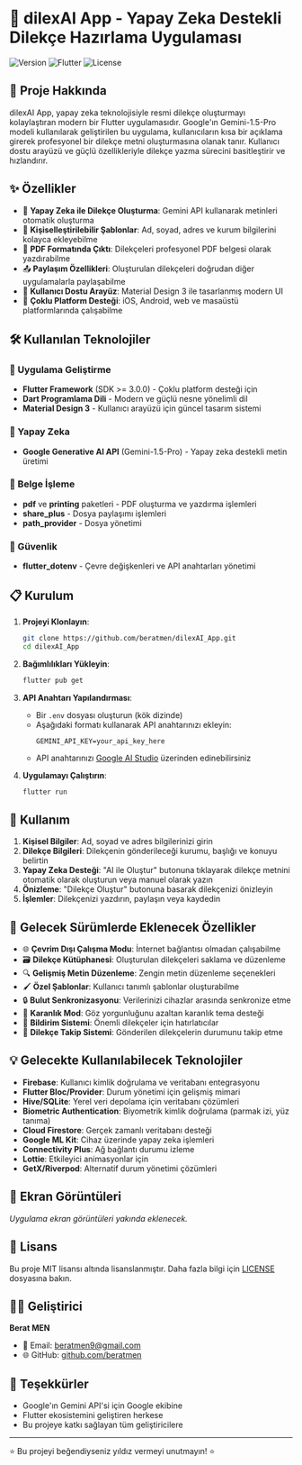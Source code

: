 # 📝 dilexAI App - Yapay Zeka Destekli Dilekçe Hazırlama Uygulaması

![Version](https://img.shields.io/badge/version-1.0.0-blue)
![Flutter](https://img.shields.io/badge/Flutter-3.0.0+-blue)
![License](https://img.shields.io/badge/license-MIT-green)

## 🚀 Proje Hakkında

dilexAI App, yapay zeka teknolojisiyle resmi dilekçe oluşturmayı kolaylaştıran modern bir Flutter uygulamasıdır. Google'ın Gemini-1.5-Pro modeli kullanılarak geliştirilen bu uygulama, kullanıcıların kısa bir açıklama girerek profesyonel bir dilekçe metni oluşturmasına olanak tanır. Kullanıcı dostu arayüzü ve güçlü özellikleriyle dilekçe yazma sürecini basitleştirir ve hızlandırır.

## ✨ Özellikler

- 🤖 **Yapay Zeka ile Dilekçe Oluşturma**: Gemini API kullanarak metinleri otomatik oluşturma
- 🔄 **Kişiselleştirilebilir Şablonlar**: Ad, soyad, adres ve kurum bilgilerini kolayca ekleyebilme
- 📃 **PDF Formatında Çıktı**: Dilekçeleri profesyonel PDF belgesi olarak yazdırabilme
- 📤 **Paylaşım Özellikleri**: Oluşturulan dilekçeleri doğrudan diğer uygulamalarla paylaşabilme
- 🎨 **Kullanıcı Dostu Arayüz**: Material Design 3 ile tasarlanmış modern UI
- 📱 **Çoklu Platform Desteği**: iOS, Android, web ve masaüstü platformlarında çalışabilme

## 🛠️ Kullanılan Teknolojiler

### 📱 Uygulama Geliştirme
- **Flutter Framework** (SDK >= 3.0.0) - Çoklu platform desteği için
- **Dart Programlama Dili** - Modern ve güçlü nesne yönelimli dil
- **Material Design 3** - Kullanıcı arayüzü için güncel tasarım sistemi

### 🧠 Yapay Zeka
- **Google Generative AI API** (Gemini-1.5-Pro) - Yapay zeka destekli metin üretimi

### 📄 Belge İşleme
- **pdf** ve **printing** paketleri - PDF oluşturma ve yazdırma işlemleri
- **share_plus** - Dosya paylaşımı işlemleri
- **path_provider** - Dosya yönetimi

### 🔐 Güvenlik
- **flutter_dotenv** - Çevre değişkenleri ve API anahtarları yönetimi

## 📋 Kurulum

1. **Projeyi Klonlayın**:
   ```bash
   git clone https://github.com/beratmen/dilexAI_App.git
   cd dilexAI_App
   ```

2. **Bağımlılıkları Yükleyin**:
   ```bash
   flutter pub get
   ```

3. **API Anahtarı Yapılandırması**:
   - Bir `.env` dosyası oluşturun (kök dizinde)
   - Aşağıdaki formatı kullanarak API anahtarınızı ekleyin:
     ```
     GEMINI_API_KEY=your_api_key_here
     ```
   - API anahtarınızı [Google AI Studio](https://makersuite.google.com/app/apikey) üzerinden edinebilirsiniz

4. **Uygulamayı Çalıştırın**:
   ```bash
   flutter run
   ```

## 📱 Kullanım

1. **Kişisel Bilgiler**: Ad, soyad ve adres bilgilerinizi girin
2. **Dilekçe Bilgileri**: Dilekçenin gönderileceği kurumu, başlığı ve konuyu belirtin
3. **Yapay Zeka Desteği**: "AI ile Oluştur" butonuna tıklayarak dilekçe metnini otomatik olarak oluşturun veya manuel olarak yazın
4. **Önizleme**: "Dilekçe Oluştur" butonuna basarak dilekçenizi önizleyin
5. **İşlemler**: Dilekçenizi yazdırın, paylaşın veya kaydedin

## 🔮 Gelecek Sürümlerde Eklenecek Özellikler

- 🌐 **Çevrim Dışı Çalışma Modu**: İnternet bağlantısı olmadan çalışabilme
- 🗃️ **Dilekçe Kütüphanesi**: Oluşturulan dilekçeleri saklama ve düzenleme
- 🔍 **Gelişmiş Metin Düzenleme**: Zengin metin düzenleme seçenekleri
- 🖌️ **Özel Şablonlar**: Kullanıcı tanımlı şablonlar oluşturabilme
- 🔒 **Bulut Senkronizasyonu**: Verilerinizi cihazlar arasında senkronize etme
- 🌙 **Karanlık Mod**: Göz yorgunluğunu azaltan karanlık tema desteği
- 🔔 **Bildirim Sistemi**: Önemli dilekçeler için hatırlatıcılar
- 🔄 **Dilekçe Takip Sistemi**: Gönderilen dilekçelerin durumunu takip etme

## 💡 Gelecekte Kullanılabilecek Teknolojiler

- **Firebase**: Kullanıcı kimlik doğrulama ve veritabanı entegrasyonu
- **Flutter Bloc/Provider**: Durum yönetimi için gelişmiş mimari
- **Hive/SQLite**: Yerel veri depolama için veritabanı çözümleri
- **Biometric Authentication**: Biyometrik kimlik doğrulama (parmak izi, yüz tanıma)
- **Cloud Firestore**: Gerçek zamanlı veritabanı desteği
- **Google ML Kit**: Cihaz üzerinde yapay zeka işlemleri
- **Connectivity Plus**: Ağ bağlantı durumu izleme
- **Lottie**: Etkileyici animasyonlar için
- **GetX/Riverpod**: Alternatif durum yönetimi çözümleri

## 📸 Ekran Görüntüleri

*Uygulama ekran görüntüleri yakında eklenecek.*

## 📄 Lisans

Bu proje MIT lisansı altında lisanslanmıştır. Daha fazla bilgi için [LICENSE](LICENSE) dosyasına bakın.

## 👨‍💻 Geliştirici

**Berat MEN**
- 📧 Email: beratmen9@gmail.com
- 🌐 GitHub: [github.com/beratmen](https://github.com/beratmen)

## 🙏 Teşekkürler

- Google'ın Gemini API'si için Google ekibine
- Flutter ekosistemini geliştiren herkese
- Bu projeye katkı sağlayan tüm geliştiricilere

---

⭐️ Bu projeyi beğendiyseniz yıldız vermeyi unutmayın! ⭐️